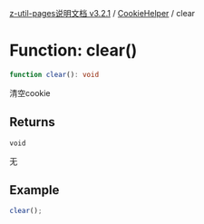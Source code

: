 [z-util-pages说明文档 v3.2.1](../../../README.md) / [CookieHelper](../README.md) / clear

# Function: clear()

```ts
function clear(): void
```

清空cookie

## Returns

`void`

无

## Example

```ts
clear();
```

